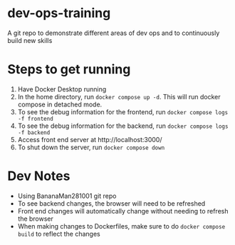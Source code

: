 # dev-ops-training
A git repo to demonstrate different areas of dev ops and to continuously build new skills

# Steps to get running
1. Have Docker Desktop running
2. In the home directory, run `docker compose up -d`. This will run docker compose in detached mode.
3. To see the debug information for the frontend, run `docker compose logs -f frontend`
4. To see the debug information for the backend, run `docker compose logs -f backend`
5. Access front end server at http://localhost:3000/
6. To shut down the server, run `docker compose down`

# Dev Notes
- Using BananaMan281001 git repo
- To see backend changes, the browser will need to be refreshed
- Front end changes will automatically change without needing to refresh the browser
- When making changes to Dockerfiles, make sure to do `docker compose build` to reflect the changes
